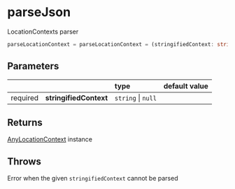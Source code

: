 # parseJson

LocationContexts parser

```typescript
parseLocationContext = parseLocationContext = (stringifiedContext: string | null) => AnyLocationContext
```  

## Parameters
|          |                        | type               | default value
| :-:      | :--                    | :--                | :--           
| required | **stringifiedContext** | `string` \| `null` |

## Returns
[AnyLocationContext](/TODO) instance

## Throws
Error when the given `stringifiedContext` cannot be parsed
